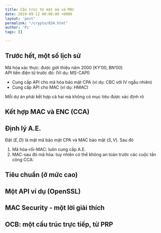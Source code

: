 ```yaml
---
title: Cấu trúc từ mật mã và MAC
date: 2019-09-12 00:00:00 +0000
layout: 'post'
permalink: "/crypto/034.html"
author: 'Pi'
tags: []

---
```


## Trước hết, một số lịch sử

Mã hóa xác thực: được giới thiệu năm 2000 [KY’00,	BN’00]<br/>
API tiền điện tử trước đó: (Ví dụ: MS-CAPI)<br/>
- Cung cấp API cho mã hóa bảo mật CPA (ví dụ: CBC với IV ngẫu nhiên)
- Cung cấp API cho MAC (ví dụ: HMAC)

Mỗi dự án phải kết hợp cả hai mà không có mục tiêu được xác định rõ

## Kết hợp MAC và ENC (CCA)

## Định lý A.E.

Đặt $(E, D)$ là mật mã bảo mật CPA và MAC bảo mật $(S, V)$. Sau đó<br/>
1. Mã hóa-rồi-MAC: luôn cung cấp A.E.
2. MAC-sau đó mã hóa: tuy nhiên có thể không an toàn trước các cuộc tấn công CCA:

## Tiêu chuẩn (ở mức cao)

## Một API ví dụ (OpenSSL)

## MAC Security - một lời giải thích

## OCB: một cấu trúc trực tiếp, từ PRP